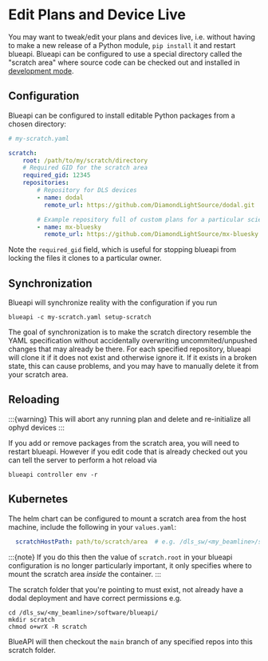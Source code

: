 # Edit Plans and Device Live

You may want to tweak/edit your plans and devices live, i.e. without having to make a new release of a Python module, `pip install` it and restart blueapi. Blueapi can be configured to use a special directory called the "scratch area" where source code can be checked out and installed in [development mode](https://setuptools.pypa.io/en/latest/userguide/development_mode.html).

## Configuration

Blueapi can be configured to install editable Python packages from a chosen directory:

```yaml
# my-scratch.yaml

scratch:
    root: /path/to/my/scratch/directory
    # Required GID for the scratch area
    required_gid: 12345
    repositories:
        # Repository for DLS devices
        - name: dodal
          remote_url: https://github.com/DiamondLightSource/dodal.git

        # Example repository full of custom plans for a particular science technique
        - name: mx-bluesky
          remote_url: https://github.com/DiamondLightSource/mx-bluesky.git
```

Note the `required_gid` field, which is useful for stopping blueapi from locking the files it clones
to a particular owner.

## Synchronization

Blueapi will synchronize reality with the configuration if you run

```
blueapi -c my-scratch.yaml setup-scratch
```

The goal of synchronization is to make the scratch directory resemble the YAML specification without accidentally overwriting uncommited/unpushed changes that may already be there. For each specified repository, blueapi will clone it if it does not exist and otherwise ignore it. If it exists in a broken state, this can cause problems, and you may have to manually delete it from your scratch area. 

## Reloading

:::{warning}
This will abort any running plan and delete and re-initialize all ophyd devices
:::

If you add or remove packages from the scratch area, you will need to restart blueapi. However if you edit code that is already checked out you can tell the server to perform a hot reload via

```
blueapi controller env -r
```

## Kubernetes

The helm chart can be configured to mount a scratch area from the
host machine, include the following in your `values.yaml`:

```yaml 
  scratchHostPath: path/to/scratch/area  # e.g. /dls_sw/<my_beamline>/software/blueapi/scratch
```

:::{note}
If you do this then the value of `scratch.root` in your blueapi configuration is no longer particularly important, it only specifies where to mount the scratch area _inside_ the container.
:::

The scratch folder that you're pointing to must exist, not already have a dodal deployment and have correct permissions e.g.

```
cd /dls_sw/<my_beamline>/software/blueapi/
mkdir scratch
chmod o+wrX -R scratch
```

BlueAPI will then checkout the `main` branch of any specified repos into this scratch folder.
